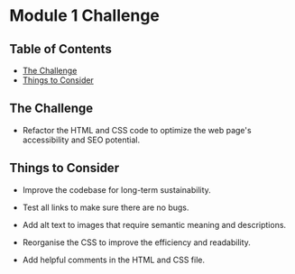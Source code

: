 # Module 1 Challenge

## Table of Contents

- [The Challenge](#the-challenge)
- [Things to Consider](#things-to-consider)

## The Challenge

- Refactor the HTML and CSS code to optimize the web page's accessibility and SEO potential.

## Things to Consider

- Improve the codebase for long-term sustainability.

- Test all links to make sure there are no bugs.

- Add alt text to images that require semantic  meaning and descriptions.

- Reorganise the CSS to improve the efficiency and readability.

- Add helpful comments in the HTML and CSS file.

